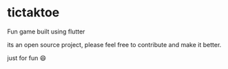 # tictaktoe

Fun game built using flutter

its an open source project, please feel free to contribute and make it better. 

just for fun :smile:
